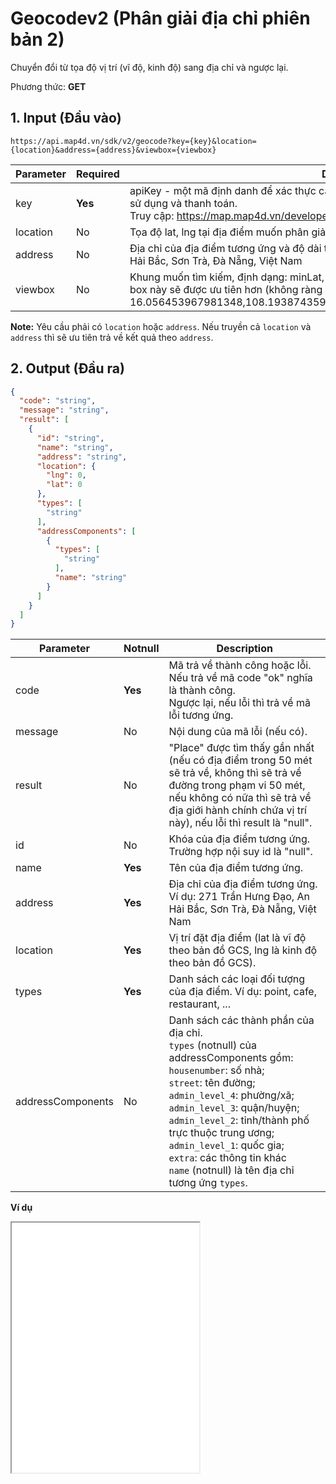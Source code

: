 #  Geocodev2 (Phân giải địa chỉ phiên bản 2)
Chuyển đổi từ tọa độ vị trí (vĩ độ, kinh độ) sang địa chỉ và ngược lại.

Phương thức: **GET**
## 1. Input (Đầu vào)
```
https://api.map4d.vn/sdk/v2/geocode?key={key}&location={location}&address={address}&viewbox={viewbox}
```
| Parameter | Required | Description                                                                                                                                                                                                           |
|-----------|----------|-----------------------------------------------------------------------------------------------------------------------------------------------------------------------------------------------------------------------|
| key       | **Yes**  | apiKey - một mã định danh để xác thực các yêu cầu liên quan đến projects dùng trong việc sử dụng và thanh toán. <br>Truy cập: https://map.map4d.vn/developer/key/add để tạo key.                                     |
| location  | No       | Tọa độ lat, lng tại địa điểm muốn phân giải. Ví dụ: 16.0758766,108.2290401                                                                                                                                            |
| address   | No       | Địa chỉ của địa điểm tương ứng và độ dài tối đa là 1024 ký tự. Ví dụ: 271 Trần Hưng Đạo, An Hải Bắc, Sơn Trà, Đà Nẵng, Việt Nam                                                                                                                      |
| viewbox   | No       | Khung muốn tìm kiếm, định dạng: minLat, minLng, maxLat, maxLng. Các địa điểm nằm trong box này sẽ được ưu tiên hơn (không ràng buộc). Ví dụ: 16.056453967981348,108.19387435913086,16.093031550262133,108.25927734375 |

**Note:** Yêu cầu phải có `location` hoặc `address`.
 Nếu truyền cả `location` và `address` thì sẽ ưu tiên trả về kết quả theo `address`.
## 2. Output (Đầu ra)
```json
{
  "code": "string",
  "message": "string",
  "result": [
    {
      "id": "string",
      "name": "string",
      "address": "string",
      "location": {
        "lng": 0,
        "lat": 0
      },
      "types": [
        "string"
      ],
      "addressComponents": [
        {
          "types": [
            "string"
          ],
          "name": "string"
        }
      ]
    }
  ]
}
```
| Parameter         | Notnull | Description                                                                                                                                                                                                                                                                                                                                                                                            |
|-------------------|---------|--------------------------------------------------------------------------------------------------------------------------------------------------------------------------------------------------------------------------------------------------------------------------------------------------------------------------------------------------------------------------------------------------------|
| code              | **Yes** | Mã trả về thành công hoặc lỗi.<br>Nếu trả về mã code "ok" nghĩa là thành công.<br>Ngược lại, nếu lỗi thì trả về mã lỗi tương ứng.                                                                                                                                                                                                                                                                      |
| message           | No      | Nội dung của mã lỗi (nếu có).                                                                                                                                                                                                                                                                                                                                                                          |
| result            | No      | "Place" được tìm thấy gần nhất (nếu có địa điểm trong 50 mét sẽ trả về, không thì sẽ trả về đường trong phạm vi 50 mét, nếu không có nữa thì sẽ trả về địa giới hành chính chứa vị trí này), nếu lỗi thì result là "null".                                                                                                                                                                             |
| id                | No      | Khóa của địa điểm tương ứng. Trường hợp nội suy id là "null".                                                                                                                                                                                                                                                                                                                                          |
| name              | **Yes** | Tên của địa điểm tương ứng.                                                                                                                                                                                                                                                                                                                                                                            |
| address           | **Yes** | Địa chỉ của địa điểm tương ứng. Ví dụ: 271 Trần Hưng Đạo, An Hải Bắc, Sơn Trà, Đà Nẵng, Việt Nam                                                                                                                                                                                                                                                                                                       |
| location          | **Yes** | Vị trí đặt địa điểm (lat là vĩ độ theo bản đồ GCS, lng là kinh độ theo bản đồ GCS).                                                                                                                                                                                                                                                                                                                    |
| types             | **Yes** | Danh sách các loại đối tượng của địa điểm. Ví dụ: point, cafe, restaurant, ...                                                                                                                                                                                                                                                                                                                         |
| addressComponents | No      | Danh sách các thành phần của địa chỉ.<br>`types` (notnull) của addressComponents gồm: <br>  `housenumber`: số nhà; <br>  `street`: tên đường; <br>  `admin_level_4`: phường/xã;<br>  `admin_level_3`: quận/huyện; <br>  `admin_level_2`: tỉnh/thành phố trực thuộc trung ương; <br>  `admin_level_1`: quốc gia;<br>  `extra`: các thông tin khác<br>`name` (notnull) là tên địa chỉ tương ứng `types`. |

**Ví dụ**
<iframe src="./examples/v1.0/geocode_v2.html" height = "400px"> </iframe>